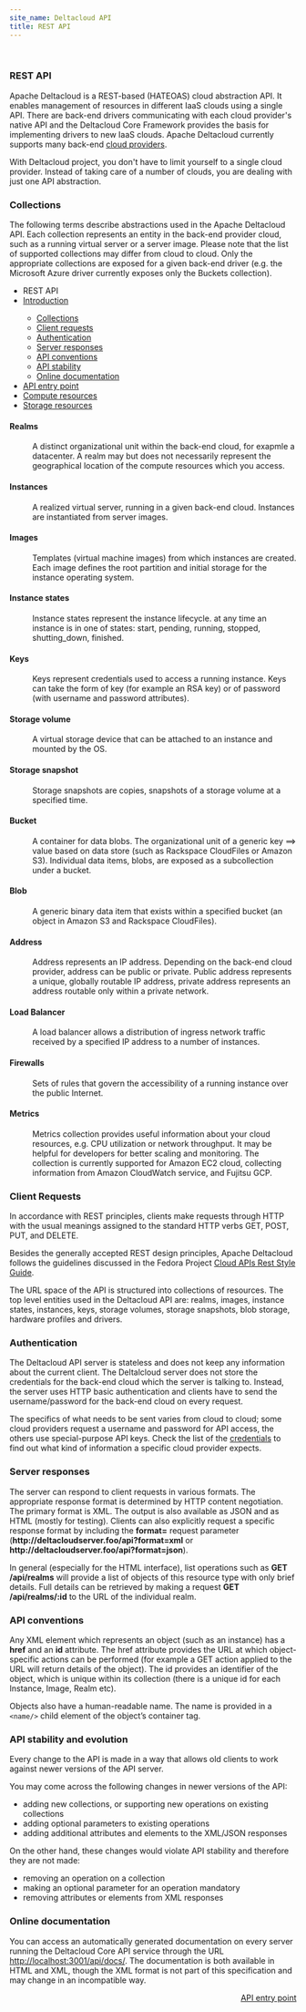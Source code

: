 ```yaml
---
site_name: Deltacloud API
title: REST API
---
```


<br/>

<div class="row">
  <div class="span9">

<h3 id="rest">REST API</h3>

<p>
Apache Deltacloud is a REST-based (HATEOAS) cloud abstraction API. It enables management of resources in different IaaS clouds using a single API. There are back-end drivers communicating with each cloud provider's native API and the Deltacloud Core Framework provides the basis for implementing drivers to new IaaS clouds. Apache Deltacloud currently supports many back-end <a href="/drivers.html#drivers">cloud providers</a>.
</p>

<p>
With Deltacloud project, you don't have to limit yourself to a single cloud provider. Instead of taking care of a number of clouds, you are dealing with just one API abstraction.
</p>

<h3 id="collections">Collections</h3>

<p style="margin-bottom:0px">
The following terms describe abstractions used in the Apache Deltacloud API. Each collection represents an entity in the back-end provider cloud, such as a running virtual server or a server image. Please note that the list of supported collections may differ from cloud to cloud. Only the appropriate collections are exposed for a given back-end driver (e.g. the Microsoft Azure driver currently exposes only the Buckets collection).
</p>

  </div>
  <div class="span3">

<ul class="nav nav-list well">
  <li class="nav-header">
    REST API
  </li>
  <li class="active"><a href="#rest">Introduction</a></li>
  <ul class="nav nav-list">
    <li><a href="#collections">Collections</a></li>
    <li><a href="#requests">Client requests</a></li>
    <li><a href="#auth">Authentication</a></li>
    <li><a href="#response">Server responses</a></li>
    <li><a href="#conv">API conventions</a></li>
    <li><a href="#stab">API stability</a></li>
    <li><a href="#doc">Online documentation</a></li>
  </ul>
  <li><a href="/api-entry-point.html">API entry point</a></li>
  <li><a href="/compute-resources.html">Compute resources</a></li>
  <li><a href="/storage-resources.html">Storage resources</a></li>
</ul>

  </div>
</div>

<dl class="dl dl-horizontal">
<dt><h4>Realms</h4></dt>
  <dd>
  A distinct organizational unit within the back-end cloud, for exapmle a datacenter. A realm may but does not necessarily represent the geographical location of the compute resources which you access.
  </dd>
  <dt><h4>Instances</h4></dt>
  <dd>
  A realized virtual server, running in a given back-end cloud. Instances are instantiated from server images.
  </dd>
  <dt><h4>Images</h4></dt>
  <dd>
  Templates (virtual machine images) from which instances are created. Each image defines the root partition and initial storage for the instance operating system.
  <dt><h4>Instance states</h4></dt>
  <dd>
  Instance states represent the instance lifecycle. at any time an instance is in one of states: start, pending, running, stopped, shutting_down, finished.
  </dd>
  <dt><h4>Keys</h4></dt>
  <dd>
  Keys represent credentials used to access a running instance. Keys can take the form of key (for example an RSA key) or of password (with username and password attributes).
  </dd>
  <dt><h4>Storage volume</h4></dt>
  <dd>
  A virtual storage device that can be attached to an instance and mounted by the OS.
  </dd>
  <dt><h4>Storage snapshot</h4></dt>
  <dd>
  Storage snapshots are copies, snapshots of a storage volume at a specified time.
  </dd>
  <dt><h4>Bucket</h4></dt>
  <dd>
  A container for data blobs. The organizational unit of a generic key ==> value based on data store (such as Rackspace CloudFiles or Amazon S3). Individual data items, blobs, are exposed as a subcollection under a bucket.
  </dd>
  <dt><h4>Blob</h4></dt>
  <dd>
  A generic binary data item that exists within a specified bucket (an object in Amazon S3 and Rackspace CloudFiles).
  </dd>
  <dt><h4>Address</h4></dt>
  <dd>
  Address represents an IP address. Depending on the back-end cloud provider, address can be public or private. Public address represents a unique, globally routable IP address, private address represents an address routable only within a private network.
  </dd>
  <dt><h4>Load Balancer</h4></dt>
  <dd>
  A load balancer allows a distribution of ingress network traffic received by a specified IP address to a number of instances.
  </dd>
  <dt><h4>Firewalls</h4></dt>
  <dd>Sets of rules that govern the accessibility of a running instance over the public Internet.
  </dd>
  <dt><h4>Metrics</h4></dt>
  <dd>
  Metrics collection provides useful information about your cloud resources, e.g. CPU utilization or network throughput. It may be helpful for developers for better scaling and monitoring. The collection is currently supported for Amazon EC2 cloud, collecting information from Amazon CloudWatch service, and Fujitsu GCP.
  </dd>
</dl>

<h3 id="requests">Client Requests</h3>

<p>
In accordance with REST principles, clients make requests through HTTP with the usual meanings assigned to the standard HTTP verbs GET, POST, PUT, and DELETE.
</p>

<p>
Besides the generally accepted REST design principles, Apache Deltacloud follows the guidelines discussed in the Fedora Project <a href="http://fedoraproject.org/wiki/Cloud_APIs_REST_Style_Guide">Cloud APIs Rest Style Guide</a>.
</p>

<p>
The URL space of the API is structured into collections of resources. The top level entities used in the Deltacloud API are: realms, images, instance states, instances, keys, storage volumes, storage snapshots, blob storage, hardware profiles and drivers.
</p>

<h3 id="auth">Authentication</h3>

<p>
The Deltacloud API server is stateless and does not keep any information about the current client. The Deltalcloud server does not store the credentials for the back-end cloud which the server is talking to. Instead, the server uses HTTP basic authentication and clients have to send the username/password for the back-end cloud on every request.
</p>

<p>
The specifics of what needs to be sent varies from cloud to cloud; some cloud providers request a username and password for API access, the others use special-purpose API keys. Check the list of the <a href="/drivers.html#credentials">credentials</a> to find out what kind of information a specific cloud provider expects.
</p>

<h3 id="response">Server responses</h3>

<p>
The server can respond to client requests in various formats. The appropriate response format is determined by HTTP content negotiation. The primary format is XML. The output is also available as JSON and as HTML (mostly for testing). Clients can also explicitly request a specific response format by including the <strong>format=</strong> request parameter (<strong>http://deltacloudserver.foo/api?format=xml</strong> or <strong>http://deltacloudserver.foo/api?format=json</strong>).
</p>

<p>
In general (especially for the HTML interface), list operations such as <strong>GET /api/realms</strong> will provide a list of objects of this resource type with only brief details. Full details can be retrieved by making a request <strong>GET /api/realms/:id</strong> to the URL of the individual realm.
</p>

<h3 id="conv">API conventions</h3>

<p>
Any XML element which represents an object (such as an instance) has a <strong>href</strong> and an <strong>id</strong> attribute. The href attribute provides the URL at which object-specific actions can be performed (for example a GET action applied to the URL will return details of the object). The id provides an identifier of the object, which is unique within its collection (there is a unique id for each Instance, Image, Realm etc).
</p>

<p>
Objects also have a human-readable name. The name is provided in a <code>&lt;name/&gt;</code> child element of the object’s container tag.
</p>

<h3 id="stab">API stability and evolution</h3>

<p>
Every change to the API is made in a way that allows old clients to work against newer versions of the API server.
</p>

<p>
You may come across the following changes in newer versions of the API:
</p>

<ul>
  <li>adding new collections, or supporting new operations on existing collections</li>
  <li>adding optional parameters to existing operations</li>
  <li>adding additional attributes and elements to the XML/JSON responses</li>
</ul>

<p>
On the other hand, these changes would violate API stability and therefore they are not made:
</p>

<ul>
  <li>removing an operation on a collection</li>
  <li>making an optional parameter for an operation mandatory</li>
  <li>removing attributes or elements from XML responses</li>
</ul>

<h3 id="doc">Online documentation</h3>

<p>
You can access an automatically generated documentation on every server running the Deltacloud Core API service through the URL <a href="http://localhost:3001/api/docs/">http://localhost:3001/api/docs/</a>. The documentation is both available in HTML and XML, though the XML format is not part of this specification and may change in an incompatible way.
</p>

<a class="btn btn-inverse btn-large" style="float: right" href="/api-entry-point.html">API entry point <i class="icon-arrow-right icon-white" style="vertical-align:baseline"> </i></a>

<br/>

